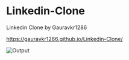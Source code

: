 # Linkedin-Clone
Linkedin Clone by Gauravkr1286

https://gauravkr1286.github.io/Linkedin-Clone/


![Output](https://user-images.githubusercontent.com/84120770/147545564-2401ae50-1cd2-44a5-89b9-fa0d2be3aad9.png)
